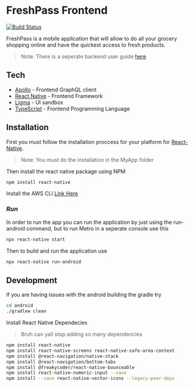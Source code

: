 # FreshPass Frontend

[![Build Status](https://travis-ci.org/joemccann/dillinger.svg?branch=master)](https://travis-ci.org/joemccann/dillinger)

FreshPass is a mobile application that will allow to do all your grocery shopping online and have the quickest access to fresh products. 

> Note: There is a seperate backend user guide [here](https://github.com/smart-groceries/freshpass_backend)

## Tech
- [Apollo] - Frontend GraphQL client
- [React Native] - Frontend Framework
- [Ligma] - UI sandbox
- [TypeScript] - Frontend Programming Language

## Installation
First you must follow the installation proccess for your platform for [React-Native](https://reactnative.dev/docs/environment-setup). 
> Note: You must do the installation in the MyApp folder 

 Then install the react native package using NPM 
```sh
npm install react-native
```
Install the AWS CLI 
[Link Here](https://aws.amazon.com/cli/)
### _Run_
In order to run the app you can run the application by just using the run-android command, but to run Metro in a seperate console use this
```sh
npx react-native start
```
Then to build and run the application use
```sh 
npx react-native run-android 
```
## Development
If you are having issues with the android building the gradle try 

```sh
cd android
./gradlew clean
```
Install React Native Dependecies
> Bruh can yall stop adding so many dependencies
```sh
npm install react-native
npm install react-native-screens react-native-safe-area-context
npm install @react-navigation/native-stack
npm install @react-navigation/bottom-tabs
npm install @freakycoder/react-native-bounceable
npm install react-native-numeric-input --save
npm install --save react-native-vector-icons --legacy-peer-deps
```
[//]: # (These are reference links used in the body of this note and get stripped out when the markdown processor does its job. There is no need to format nicely because it shouldn't be seen. Thanks SO - http://stackoverflow.com/questions/4823468/store-comments-in-markdown-syntax)

[Apollo]: <https://www.apollographql.com/docs/>
[Ligma]: <https://www.figma.com/>
[React Native]: <https://reactnative.dev/>
[TypeScript]: <https://www.typescriptlang.org/>